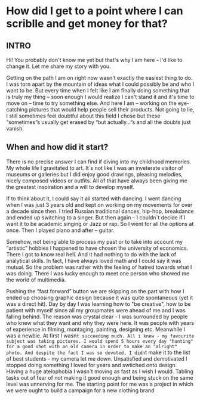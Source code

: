# How did I get to a point where I can scriblle and get money for that?


## INTRO
Hi! You probably don't know me yet but that's why I am here - I'd like to change it. Let me share my story with you.


Getting on the path I am on right now wasn't exactly the easiest thing to do. I was torn apart by the mountain of ideas what I could possibly be and who I want to be. But every time when I felt like I am finally doing something that is truly my thing – soon enough I would realize I can't stand it and it's time to move on – time to try something else. And here I am – working on the eye-catching pictures that would help people sell their products.
Not going to lie, I still sometimes feel doubtful about this field I chose but these “sometimes”s usually get erased by “but actually…”s  and all the doubts just vanish.


## When and how did it start?
There is no precise answer I can find if diving into my childhood memories. My whole life I gravitated to art. It`s not like I was an inveterate visitor of museums or galleries but I did enjoy good drawings, pleasing melodies, nicely composed videos or outfits. All of that have always been giving me the greatest inspiration and a will to develop myself.


If to think about it, I could say it all started with dancing. I went dancing when I was just 3 years old and kept on working on my movements for over a decade since then. I tried Russian traditional dances, hip-hop, breakdance and ended up switching to a singer. But then again – I couldn`t decide if I want it to be academic singing or Jazz or rap. So I went for all the options at once. Then I played piano and after – guitar. 


Somehow, not being able to process my past or to take into account my “artistic” hobbies I happened to have chosen the university of economics. There I got to know real hell. And it had nothing to do with the lack of analytical skills. In fact, I have always loved math and I could say it was mutual. So the problem was rather with the feeling of hatred towards what I was doing. There I was lucky enough to meet one person who showed me the world of multimedia. 


Pushing the “fast forward” button we are skipping on the part with how I ended up choosing graphic design because it was quite spontaneous (yet it was a direct hit).
Day by day I was learning how to "be creative", how to be patient with myself since all my groupmates were ahead of me and I was falling behind. The reason was crystal clear - I was surrounded by people who knew what they want and why they were here. It was people with years of experience in filming, montaging, painting, designing etc. Meanwhile I was a newbie. At first I wasn`t succeeding much. All i knew - my favourite subject was taking pictures. I would spend 5 hours every day "hunting" for a good shot with an old camera in order to make an "alright" photo. And despite the fact I was so devoted, I didn`t make it to the list of best students - my camera let me down. Unsatisfied and demotivated I stopped doing something I loved for years and swtiched onto design. Having a huge atelophobia I wasn`t moving as fast as I wish I would. Tabling tasks out of fear of not making it  good enough and being stuck on the same level was unnerving for me. The starting point for me was a project in which we were ought to build a campaign for a new clothing brand 

